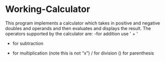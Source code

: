 # Working-Calculator

This program implements a calculator which takes in positive and negative doubles and operands and then evaluates and displays the result. 
The operators supported by the calculator are:
-for addition use ' + '
- for subtraction
* for multiplication (note this is not “x”)
/ for division
() for parenthesis 
